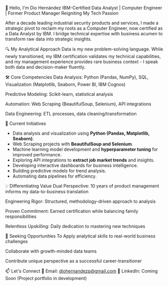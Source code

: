 🌟 Hello, I'm Dio Hernández
IBM-Certified Data Analyst | Computer Engineer | Former Product Manager Reigniting My Tech Passion

After a decade leading industrial security products and services, I made a strategic pivot to reclaim my roots as a Computer Engineer, now certified as a Data Analyst by IBM. I bridge technical expertise with business acumen to transform raw data into strategic insights.

🔍 My Analytical Approach
Data is my new problem-solving language. While newly transitioned, my IBM certification validates my technical capabilities, and my management experience provides rare business context - I speak both data and decision-maker fluently.

🛠️ Core Competencies
Data Analysis: Python (Pandas, NumPy), SQL, Visualization (Matplotlib, Seaborn, Power BI, IBM Cognos)

Predictive Modeling: Scikit-learn, statistical analysis

Automation: Web Scraping (BeautifulSoup, Selenium), API integrations

Data Engineering: ETL processes, data cleaning/transformation

🚀 Current Initiatives

- Data analysis and visualization using **Python (Pandas, Matplotlib, Seaborn)**.  
- Web Scraping projects with **BeautifulSoup and Selenium**.  
- Machine learning model development and **hyperparameter tuning** for improved performance.  
- Exploring API integrations to **extract job market trends** and insights.
- Developing interactive dashboards for business intelligence.
- Building predictive models for trend analysis.
- Automating data pipelines for efficiency.

💡 Differentiating Value
Dual Perspective: 10 years of product management informs my data-to-business translation

Engineering Rigor: Structured, methodology-driven approach to analysis

Proven Commitment: Earned certification while balancing family responsibilities

Relentless Upskilling: Daily dedication to mastering new techniques

🤝 Seeking Opportunities To
Apply analytical skills to real-world business challenges

Collaborate with growth-minded data teams

Contribute unique perspective as a successful career-transitioner

📫 Let's Connect
📧 Email: diohernandezp@gmail.com
🔗 LinkedIn: Coming Soon (Project portfolio in development)

